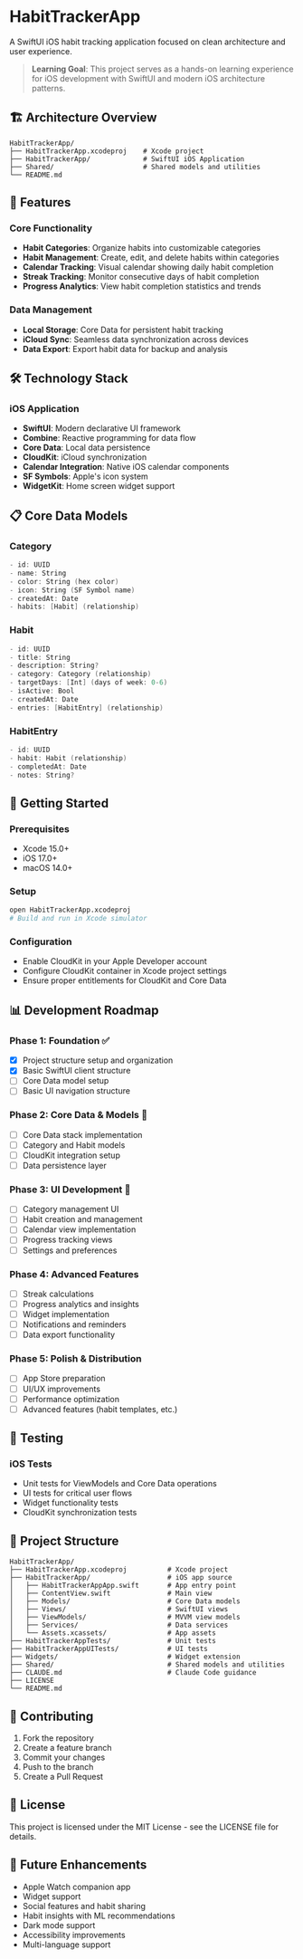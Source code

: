 # HabitTrackerApp

A SwiftUI iOS habit tracking application focused on clean architecture and user experience.

> **Learning Goal**: This project serves as a hands-on learning experience for iOS development with SwiftUI and modern iOS architecture patterns.

## 🏗 Architecture Overview

```
HabitTrackerApp/
├── HabitTrackerApp.xcodeproj    # Xcode project
├── HabitTrackerApp/             # SwiftUI iOS Application
├── Shared/                      # Shared models and utilities
└── README.md
```

## 📱 Features

### Core Functionality
- **Habit Categories**: Organize habits into customizable categories
- **Habit Management**: Create, edit, and delete habits within categories
- **Calendar Tracking**: Visual calendar showing daily habit completion
- **Streak Tracking**: Monitor consecutive days of habit completion
- **Progress Analytics**: View habit completion statistics and trends

### Data Management
- **Local Storage**: Core Data for persistent habit tracking
- **iCloud Sync**: Seamless data synchronization across devices
- **Data Export**: Export habit data for backup and analysis

## 🛠 Technology Stack

### iOS Application
- **SwiftUI**: Modern declarative UI framework
- **Combine**: Reactive programming for data flow
- **Core Data**: Local data persistence
- **CloudKit**: iCloud synchronization
- **Calendar Integration**: Native iOS calendar components
- **SF Symbols**: Apple's icon system
- **WidgetKit**: Home screen widget support

## 📋 Core Data Models

### Category
```swift
- id: UUID
- name: String
- color: String (hex color)
- icon: String (SF Symbol name)
- createdAt: Date
- habits: [Habit] (relationship)
```

### Habit
```swift
- id: UUID
- title: String
- description: String?
- category: Category (relationship)
- targetDays: [Int] (days of week: 0-6)
- isActive: Bool
- createdAt: Date
- entries: [HabitEntry] (relationship)
```

### HabitEntry
```swift
- id: UUID
- habit: Habit (relationship)
- completedAt: Date
- notes: String?
```

## 🚀 Getting Started

### Prerequisites
- Xcode 15.0+
- iOS 17.0+
- macOS 14.0+

### Setup
```bash
open HabitTrackerApp.xcodeproj
# Build and run in Xcode simulator
```

### Configuration
- Enable CloudKit in your Apple Developer account
- Configure CloudKit container in Xcode project settings
- Ensure proper entitlements for CloudKit and Core Data

## 📊 Development Roadmap

### Phase 1: Foundation ✅
- [x] Project structure setup and organization
- [x] Basic SwiftUI client structure
- [ ] Core Data model setup
- [ ] Basic UI navigation structure

### Phase 2: Core Data & Models 🔧
- [ ] Core Data stack implementation
- [ ] Category and Habit models
- [ ] CloudKit integration setup
- [ ] Data persistence layer

### Phase 3: UI Development 📱
- [ ] Category management UI
- [ ] Habit creation and management
- [ ] Calendar view implementation
- [ ] Progress tracking views
- [ ] Settings and preferences

### Phase 4: Advanced Features
- [ ] Streak calculations
- [ ] Progress analytics and insights
- [ ] Widget implementation
- [ ] Notifications and reminders
- [ ] Data export functionality

### Phase 5: Polish & Distribution
- [ ] App Store preparation
- [ ] UI/UX improvements
- [ ] Performance optimization
- [ ] Advanced features (habit templates, etc.)

## 🧪 Testing

### iOS Tests
- Unit tests for ViewModels and Core Data operations
- UI tests for critical user flows
- Widget functionality tests
- CloudKit synchronization tests

## 📁 Project Structure

```
HabitTrackerApp/
├── HabitTrackerApp.xcodeproj          # Xcode project
├── HabitTrackerApp/                   # iOS app source
│   ├── HabitTrackerAppApp.swift       # App entry point
│   ├── ContentView.swift              # Main view
│   ├── Models/                        # Core Data models
│   ├── Views/                         # SwiftUI views
│   ├── ViewModels/                    # MVVM view models
│   ├── Services/                      # Data services
│   └── Assets.xcassets/               # App assets
├── HabitTrackerAppTests/              # Unit tests
├── HabitTrackerAppUITests/            # UI tests
├── Widgets/                           # Widget extension
├── Shared/                            # Shared models and utilities
├── CLAUDE.md                          # Claude Code guidance
├── LICENSE
└── README.md
```

## 🤝 Contributing

1. Fork the repository
2. Create a feature branch
3. Commit your changes
4. Push to the branch
5. Create a Pull Request

## 📄 License

This project is licensed under the MIT License - see the LICENSE file for details.

## 🔮 Future Enhancements

- Apple Watch companion app
- Widget support
- Social features and habit sharing
- Habit insights with ML recommendations
- Dark mode support
- Accessibility improvements
- Multi-language support